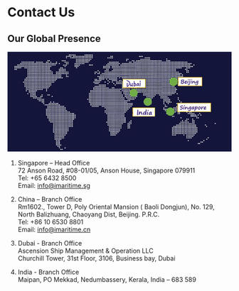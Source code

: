 # Contact Us
## Our Global Presence

<center>

![map](./img/map.png)
</center>

1. Singapore – Head Office <br>
72 Anson Road, 
#08-01/05, Anson House, 
Singapore 079911  
Tel: +65 6432 8500  
Email: info@imaritime.sg

2. China – Branch Office<br>
Rm1602., Tower D, Poly Oriental Mansion ( Baoli Dongjun), No. 129, North 
Balizhuang, Chaoyang Dist, Beijing. P.R.C.  
Tel: +86 10 6530 8801  
Email: info@imaritime.cn

3. Dubai - Branch Office<br>
Ascension Ship Management & Operation LLC<br>
Churchill Tower,  31st  Floor,  3106, Business bay, Dubai

4. India - Branch Office<br>
Maipan, PO Mekkad, Nedumbassery, Kerala, India – 683 589